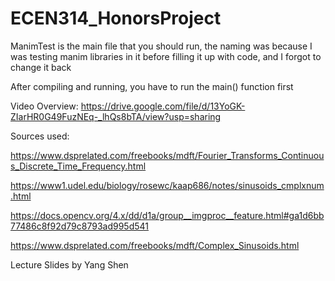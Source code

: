 # ECEN314_HonorsProject

ManimTest is the main file that you should run, the naming was because I was testing manim libraries in it before filling it up with code, and I forgot to change it back

After compiling and running, you have to run the main() function first

Video Overview:
https://drive.google.com/file/d/13YoGK-ZIarHR0G49FuzNEq-_lhQs8bTA/view?usp=sharing

Sources used:

https://www.dsprelated.com/freebooks/mdft/Fourier_Transforms_Continuous_Discrete_Time_Frequency.html

https://www1.udel.edu/biology/rosewc/kaap686/notes/sinusoids_cmplxnum.html

https://docs.opencv.org/4.x/dd/d1a/group__imgproc__feature.html#ga1d6bb77486c8f92d79c8793ad995d541

https://www.dsprelated.com/freebooks/mdft/Complex_Sinusoids.html

Lecture Slides by Yang Shen


